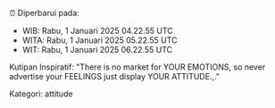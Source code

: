 ⏰ Diperbarui pada:
- WIB: Rabu, 1 Januari 2025 04.22.55 UTC
- WITA: Rabu, 1 Januari 2025 05.22.55 UTC
- WIT: Rabu, 1 Januari 2025 06.22.55 UTC

Kutipan Inspiratif:
"There is no market for YOUR EMOTIONS, so never advertise your FEELINGS just display YOUR ATTITUDE.,."


Kategori: attitude

